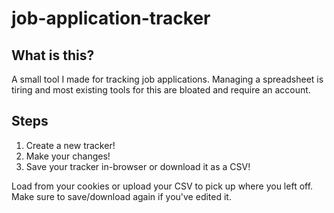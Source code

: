 # job-application-tracker

## What is this?
A small tool I made for tracking job applications. Managing a spreadsheet is tiring and most existing tools for this are bloated and require an account.

## Steps
1. Create a new tracker!
2. Make your changes!
3. Save your tracker in-browser or download it as a CSV!

Load from your cookies or upload your CSV to pick up where you left off. Make sure to save/download again if you've edited it.